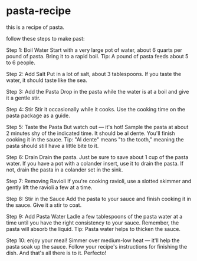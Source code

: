 # pasta-recipe
this is a recipe of pasta.

follow these steps to make past:

Step 1: Boil Water
Start with a very large pot of water, about 6 quarts per pound of pasta. Bring it to a rapid boil. Tip: A pound of pasta feeds about 5 to 6 people.

Step 2: Add Salt
Put in a lot of salt, about 3 tablespoons. If you taste the water, it should taste like the sea.

Step 3: Add the Pasta
Drop in the pasta while the water is at a boil and give it a gentle stir.

Step 4: Stir
Stir it occasionally while it cooks. Use the cooking time on the pasta package as a guide.

Step 5: Taste the Pasta
But watch out — it's hot! Sample the pasta at about 2 minutes shy of the indicated time. It should be al dente. You'll finish cooking it in the sauce. Tip: "Al dente" means "to the tooth," meaning the pasta should still have a little bite to it.

Step 6: Drain
Drain the pasta. Just be sure to save about 1 cup of the pasta water. If you have a pot with a colander insert, use it to drain the pasta. If not, drain the pasta in a colander set in the sink.

Step 7: Removing Ravioli
If you're cooking ravioli, use a slotted skimmer and gently lift the ravioli a few at a time.

Step 8: Stir in the Sauce
Add the pasta to your sauce and finish cooking it in the sauce. Give it a stir to coat.

Step 9: Add Pasta Water
Ladle a few tablespoons of the pasta water at a time until you have the right consistency to your sauce. Remember, the pasta will absorb the liquid. Tip: Pasta water helps to thicken the sauce.

Step 10: enjoy your meal!
Simmer over medium-low heat — it'll help the pasta soak up the sauce. Follow your recipe's instructions for finishing the dish. And that's all there is to it. Perfecto! 
